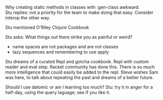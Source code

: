 Why creating static methods in classes with :gen-class awkward.  
Stu replies: not a priority for the team to make doing that easy.  Consider interop the other way.

Stu mentioned O'Riley Clojure Cookbook

Stu asks: What things out there strike you as painful or weird? 
*  name spaces are not packages and are not classes
*  lazy sequences and remembering to use apply


Stu dreams of a curated Repl and gotcha cookbook.  Repl with custom reader and eval step.  Racket community has done this.  There is so much more intelligence that could easily be added to the repl.
Steve wishes Sam was here, to talk about repeating the past and dreams of a better future.

Should I use datomic or am I learning too much?  Stu: try it in anger for a half-day, using the query laguage; see if you like it.



